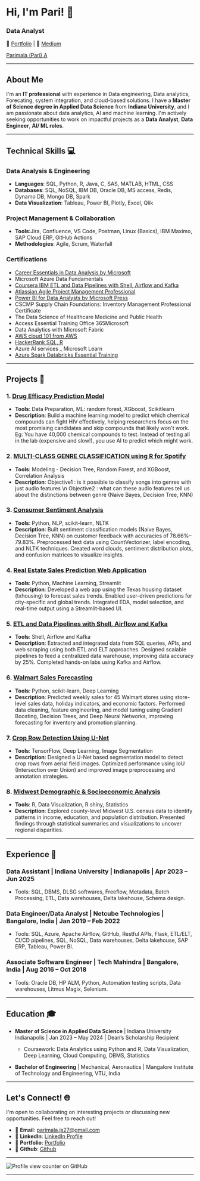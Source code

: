 # Hi, I'm Pari! 👋


### Data Analyst
🔗 [Portfolio](https://rimapala.my.canva.site/) | 🔗 [Medium](https://medium.com/@parimala.anja) 
<div class="badge-base LI-profile-badge" data-locale="en_US" data-size="medium" data-theme="light" data-type="VERTICAL" data-vanity="parimala-anja" data-version="v1"><a class="badge-base__link LI-simple-link" href="https://www.linkedin.com/in/parimala-anja?trk=profile-badge">Parimala (Pari) A</a></div>
              
---

## About Me
I'm an **IT professional** with experience in Data engineering, Data analytics, Forecating, system integration, and cloud-based solutions. I have a **Master of Science degree in Applied Data Science** from **Indiana University**, and I am passionate about data analytics, AI and machine learning. 
I'm actively seeking opportunities to work on impactful projects as a **Data Analyst**, **Data Engineer**, **AI/ ML roles**.  

---

## Technical Skills 💻

### Data Analysis & Engineering
- **Languages**: SQL, Python, R, Java, C, SAS, MATLAB, HTML, CSS
- **Databases**: SQL, NoSQL, IBM DB, Oracle DB, MS access, Redis, Dynamo DB, Mongo DB, Spark  
- **Data Visualization**: Tableau, Power BI, Plotly, Excel, Qlik 

### Project Management & Collaboration
- **Tools**:Jira, Confluence, VS Code, Postman, Linux (Basics), IBM Maximo, SAP Cloud ERP, GitHub Actions
- **Methodologies**: Agile, Scrum, Waterfall  

### Certifications
- [Career Essentials in Data Analysis by Microsoft](https://www.linkedin.com/learning/certificates/9efd045792a5fd5167c97e00face6adb3eecdd0478ef787cff9bc68e7e131f44?trk=share_certificate)  
- Microsoft Azure Data Fundamentals
- [Coursera IBM ETL and Data Pipelines with Shell, Airflow and Kafka](https://www.coursera.org/account/accomplishments/verify/FQC37YVWZ94R)
- [Atlassian Agile Project Management Professional](https://www.linkedin.com/learning/certificates/1fefaab35c77ceed7782757a9693a7fd55cc9186bffda160fbcb3ec6bbc0d4ba?)
- [Power BI for Data Analysts by Microsoft Press](https://www.linkedin.com/learning/certificates/eb732ae4fde43c60a0ac2133602fcb04dd622da8a0bad2f77dfcf9fc805f2ff0?trk=share_certificate)
- CSCMP Supply Chain Foundations: Inventory Management Professional Certificate
- The Data Science of Healthcare Medicine and Public Health
- Access Essential Training Office 365Microsoft
- Data Analytics with Microsoft Fabric
- [AWS cloud 101 from AWS](https://www.credly.com/badges/207d1a4c-50f5-4eab-88fd-91d440364d9f/public_url)
- [HackerRank SQL, R](https://www.hackerrank.com/profile/parimala_js27) 
- Azure AI services _ Microsoft Learn
- [Azure Spark Databricks Essential Training](https://www.linkedin.com/learning/certificates/8969302ae81941f2e5348374b207717928ccc2dae97f2a5fbb3ac88a3f1419f0?trk=share_certificate)

---

## Projects 🚀

### 1. [Drug Efficacy Prediction Model](https://github.com/pari1jay/2_Drug-Efficacy-Prediction-Model) 
- **Tools**: Data Preparation, ML: random forest, XGboost, Scikitlearn
- **Description**: Build a machine learning model to predict which chemical compounds can fight HIV effectively, helping researchers focus on the most promising candidates and skip compounds that likely won't work. Eg: You have 40,000 chemical compounds to test. Instead of testing all in the lab (expensive and slow!), you use AI to predict which might work.

### 2. [MULTI-CLASS GENRE CLASSIFICATION  using R for Spotify](https://github.com/pari1jay/Spotify-classification-R)
- **Tools**: Modeling - Decision Tree, Random Forest, and XGBoost, Correlation Analysis
- **Description**: Objective1 : is it possible to classify songs into genres with just audio features \n
Objective2 : what can these audio features tell us about the distinctions between genre (Naive Bayes, Decision Tree, KNN)

### 3. [Consumer Sentiment Analysis](https://github.com/pari1jay/6_Customer-sentiment-Analysis)
- **Tools**: Python, NLP, scikit-learn, NLTK
- **Description**: Built sentiment classification models (Naive Bayes, Decision Tree, KNN) on customer feedback with accuracies of 78.66%–79.83%. Preprocessed text data using CountVectorizer, label encoding, and NLTK techniques. Created word clouds, sentiment distribution plots, and confusion matrices to visualize insights. 


### 4. [Real Estate Sales Prediction Web Application](https://github.com/pari1jay/4_Sales-Prediction-using-ML)
- **Tools**: Python, Machine Learning, Streamlit  
- **Description**: Developed a web app using the Texas housing dataset (txhousing) to forecast sales trends. Enabled user-driven predictions for city-specific and global trends. Integrated EDA, model selection, and real-time output using a Streamlit-based UI.
 

### 5. [ETL and Data Pipelines with Shell, Airflow and Kafka](https://www.coursera.org/account/accomplishments/verify/FQC37YVWZ94R)
- **Tools**: Shell, Airflow and Kafka
- **Description**: Extracted and integrated data from SQL queries, APIs, and web scraping using both ETL and ELT approaches. Designed scalable pipelines to feed a centralized data warehouse, improving data accuracy by 25%. Completed hands-on labs using Kafka and Airflow.

### 6. [Walmart Sales Forecasting](https://github.com/pari1jay/walmart-sales-forecasting)
- **Tools**: Python, scikit-learn, Deep Learning
- **Description**: Predicted weekly sales for 45 Walmart stores using store-level sales data, holiday indicators, and economic factors. Performed data cleaning, feature engineering, and model tuning using Gradient Boosting, Decision Trees, and Deep Neural Networks, improving forecasting for inventory and promotion planning.

### 7. [Crop Row Detection Using U-Net](https://github.com/pari1jay/1_Crop-row-detection)
- **Tools**: TensorFlow, Deep Learning, Image Segmentation
- **Description**: Designed a U-Net based segmentation model to detect crop rows from aerial field images. Optimized performance using IoU (Intersection over Union) and improved image preprocessing and annotation strategies.

### 8. [Midwest Demographic & Socioeconomic Analysis](https://github.com/pari1jay/3_Midwest-dataset-project-using-R)
- **Tools**:  R, Data Visualization, R shiny, Statistics
- **Description**: Explored county-level Midwest U.S. census data to identify patterns in income, education, and population distribution. Presented findings through statistical summaries and visualizations to uncover regional disparities.


---

## Experience 💼
### Data Assistant | Indiana University | Indianapolis | Apr 2023 – Jun 2025  
 - Tools: SQL, DBMS,  DLSG softwares, Freeflow, Metadata, Batch Processing, ETL, Data warehouses, Delta lakehouse, Schema design.
### Data Engineer/Data Analyst | Netcube Technologies | Bangalore, India | Jan 2019 – Feb 2022  
 - Tools: SQL, Azure,  Apache Airflow, GitHub, Restful APIs, Flask, ETL/ELT, CI/CD pipelines, SQL, NoSQL, Data warehouses, Delta lakehouse, SAP ERP, Tableau, Power BI.
### Associate Software Engineer | Tech Mahindra | Bangalore, India | Aug 2016 – Oct 2018  
 - Tools: Oracle DB, HP ALM, Python, Automation testing scripts, Data warehouses, Litmus Magix, Selenium.

---

## Education 🎓
- **Master of Science in Applied Data Science** | Indiana University Indianapolis | Jan 2023 – May 2024  | Dean’s Scholarship Recipient
  - Coursework: Data Analytics using Python and R, Data Visualization, Deep Learning, Cloud Computing, DBMS, Statistics  

- **Bachelor of Engineering** | Mechanical, Aeronautics | Mangalore Institute of Technology and Engineering, VTU, India

---

## Let's Connect! 🌐
I'm open to collaborating on interesting projects or discussing new opportunities. Feel free to reach out!  
- 📧 **Email**: parimala.js27@gmail.com  
- 🔗 **LinkedIn**: [LinkedIn Profile](https://www.linkedin.com/in/parimala-anja/)  
- 🔗 **Portfolio**: [Portfolio](https://rimapala.my.canva.site/)
- 🔗 **Github**: [Github](https://www.github.com/pari1jay)

---
![Profile view counter on GitHub](https://komarev.com/ghpvc/?username=pari1jay&color=green)

---


